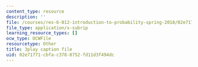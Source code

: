 ```yaml
---
content_type: resource
description: ''
file: /courses/res-6-012-introduction-to-probability-spring-2018/02e71771cbfac3788752fd11d3f494dc_iBqEF1cB7nE.srt
file_type: application/x-subrip
learning_resource_types: []
ocw_type: OCWFile
resourcetype: Other
title: 3play caption file
uid: 02e71771-cbfa-c378-8752-fd11d3f494dc
---
```


